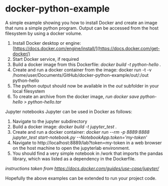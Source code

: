 # docker-python-example

A simple example showing you how to install Docker and create an image that runs a simple python program. Output can be accessed from the host filesystem by using a docker volume.

1. Install Docker desktop or engine: [https://docs.docker.com/engine/install/](https://docs.docker.com/get-docker/)
2. Start Docker service, if required
3. Build a docker image from this Dockerfile: _docker build -t python-hello ._
4. Create and run a docker container from the image: docker run -t -v /home/user/Documents/GitHub/docker-python-example/out/:/out python-hello
5. The python output should now be available in the _out_ subfolder in your local filesystem
6. To create an archive from the docker image, _run docker save python-hello > python-hello.tar_

Jupyter notebooks
Jupyter can be used in Docker as follows:

1. Navigate to the jupyter subdirectory
2. Build a docker image: _docker build -t jupyter_test ._
3. Create and run a docker container: _docker run --rm -p 8889:8888 jupyter_test start-notebook.py --NotebookApp.token='my-token'_
4. Navigate to http://localhost:8889/lab?token=my-token in a web browser on the host machine to open the jupyterlab environment.
5. You should find a very simple notebook in /work that imports the pandas library, which was listed as a dependency in the Dockerfile.

*instructions taken from https://docs.docker.com/guides/use-case/jupyter/*

Hopefully the above examples can be extended to run your project code.
